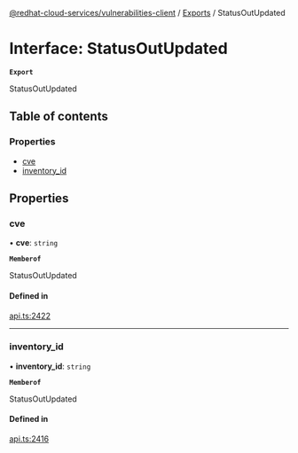 [@redhat-cloud-services/vulnerabilities-client](../README.md) / [Exports](../modules.md) / StatusOutUpdated

# Interface: StatusOutUpdated

**`Export`**

StatusOutUpdated

## Table of contents

### Properties

- [cve](StatusOutUpdated.md#cve)
- [inventory\_id](StatusOutUpdated.md#inventory_id)

## Properties

### cve

• **cve**: `string`

**`Memberof`**

StatusOutUpdated

#### Defined in

[api.ts:2422](https://github.com/RedHatInsights/javascript-clients/blob/main/packages/vulnerabilities/git-api/api.ts#L2422)

___

### inventory\_id

• **inventory\_id**: `string`

**`Memberof`**

StatusOutUpdated

#### Defined in

[api.ts:2416](https://github.com/RedHatInsights/javascript-clients/blob/main/packages/vulnerabilities/git-api/api.ts#L2416)

